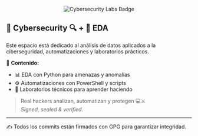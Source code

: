 
<!-- 🔐 CYBERSECURITY LABS README 💣 -->

<p align="center">
  <img src="https://img.shields.io/badge/CYBERSECURITY-LABS%20%26%20AUTOMATIONS-%2300ff9f?style=for-the-badge&logo=hackthebox&logoColor=black" alt="Cybersecurity Labs Badge">
</p>

## 🧠 Cybersecurity 🔍 + 🐍 EDA

Este espacio está dedicado al análisis de datos aplicados a la ciberseguridad, automatizaciones y laboratorios prácticos.

📂 **Contenido:**
- 📊 EDA con Python para amenazas y anomalías
- ⚙️ Automatizaciones con PowerShell y scripts
- 🧪 Laboratorios técnicos para aprender haciendo

> Real hackers analizan, automatizan y protegen 💻⚔️  
> _Signed, sealed & verified._

---

✍️ Todos los commits están firmados con GPG para garantizar integridad.


